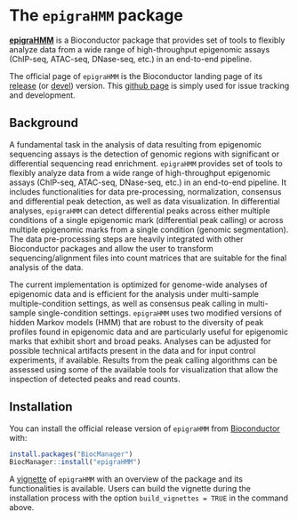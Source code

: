 
<!-- README.md is generated from README.Rmd. Please edit that file -->

# The `epigraHMM` package

<!-- badges: start -->
<!-- badges: end -->

[**epigraHMM**](https://github.com/plbaldoni/epigraHMM) is a
Bioconductor package that provides set of tools to flexibly analyze data
from a wide range of high-throughput epigenomic assays (ChIP-seq,
ATAC-seq, DNase-seq, etc.) in an end-to-end pipeline.

The official page of `epigraHMM` is the Bioconductor landing page of its
[release](https://bioconductor.org/packages/release/bioc/html/epigraHMM.html)
(or
[devel](https://bioconductor.org/packages/devel/bioc/html/epigraHMM.html))
version. This [github page](https://github.com/plbaldoni/epigraHMM) is
simply used for issue tracking and development.

## Background

A fundamental task in the analysis of data resulting from epigenomic
sequencing assays is the detection of genomic regions with significant
or differential sequencing read enrichment. `epigraHMM` provides set of
tools to flexibly analyze data from a wide range of high-throughput
epigenomic assays (ChIP-seq, ATAC-seq, DNase-seq, etc.) in an end-to-end
pipeline. It includes functionalities for data pre-processing,
normalization, consensus and differential peak detection, as well as
data visualization. In differential analyses, `epigraHMM` can detect
differential peaks across either multiple conditions of a single
epigenomic mark (differential peak calling) or across multiple
epigenomic marks from a single condition (genomic segmentation). The
data pre-processing steps are heavily integrated with other Bioconductor
packages and allow the user to transform sequencing/alignment files into
count matrices that are suitable for the final analysis of the data.

The current implementation is optimized for genome-wide analyses of
epigenomic data and is efficient for the analysis under multi-sample
multiple-condition settings, as well as consensus peak calling in
multi-sample single-condition settings. `epigraHMM` uses two modified
versions of hidden Markov models (HMM) that are robust to the diversity
of peak profiles found in epigenomic data and are particularly useful
for epigenomic marks that exhibit short and broad peaks. Analyses can be
adjusted for possible technical artifacts present in the data and for
input control experiments, if available. Results from the peak calling
algorithms can be assessed using some of the available tools for
visualization that allow the inspection of detected peaks and read
counts.

## Installation

You can install the official release version of `epigraHMM` from
[Bioconductor](https://bioconductor.org/packages/release/bioc/html/epigraHMM.html)
with:

``` r
install.packages("BiocManager")
BiocManager::install("epigraHMM")
```

A
[vignette](https://github.com/plbaldoni/epigraHMM/blob/main/vignettes/epigraHMM.Rmd)
of `epigraHMM` with an overview of the package and its functionalities
is available. Users can build the vignette during the installation
process with the option `build_vignettes = TRUE` in the command above.
